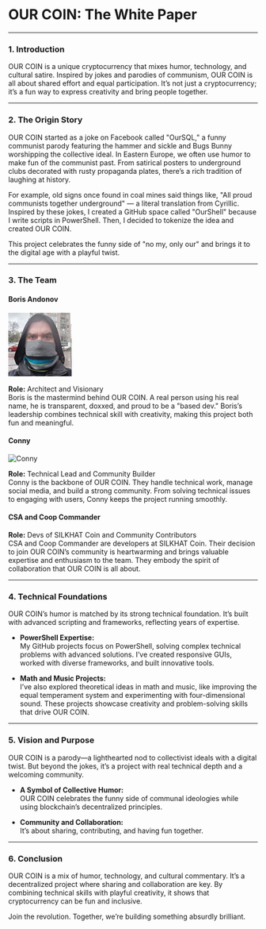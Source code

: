 # **OUR COIN: The White Paper**

---

### **1. Introduction**
OUR COIN is a unique cryptocurrency that mixes humor, technology, and cultural satire. Inspired by jokes and parodies of communism, OUR COIN is all about shared effort and equal participation. It’s not just a cryptocurrency; it’s a fun way to express creativity and bring people together.

---

### **2. The Origin Story**
OUR COIN started as a joke on Facebook called "OurSQL," a funny communist parody featuring the hammer and sickle and Bugs Bunny worshipping the collective ideal. In Eastern Europe, we often use humor to make fun of the communist past. From satirical posters to underground clubs decorated with rusty propaganda plates, there’s a rich tradition of laughing at history.

For example, old signs once found in coal mines said things like, "All proud communists together underground" — a literal translation from Cyrillic. Inspired by these jokes, I created a GitHub space called "OurShell" because I write scripts in PowerShell. Then, I decided to tokenize the idea and created OUR COIN.

This project celebrates the funny side of "no my, only our" and brings it to the digital age with a playful twist.

---

### **3. The Team**

#### **Boris Andonov**

![Boris](design/team/boris.jpg)

**Role:** Architect and Visionary  
Boris is the mastermind behind OUR COIN. A real person using his real name, he is transparent, doxxed, and proud to be a "based dev." Boris’s leadership combines technical skill with creativity, making this project both fun and meaningful.

#### **Conny**
![Conny](design/team/conny2.jpg)

**Role:** Technical Lead and Community Builder  
Conny is the backbone of OUR COIN. They handle technical work, manage social media, and build a strong community. From solving technical issues to engaging with users, Conny keeps the project running smoothly.

#### **CSA and Coop Commander**  
**Role:** Devs of SILKHAT Coin and Community Contributors  
CSA and Coop Commander are developers at SILKHAT Coin. Their decision to join OUR COIN’s community is heartwarming and brings valuable expertise and enthusiasm to the team. They embody the spirit of collaboration that OUR COIN is all about.

---

### **4. Technical Foundations**

OUR COIN’s humor is matched by its strong technical foundation. It’s built with advanced scripting and frameworks, reflecting years of expertise.

- **PowerShell Expertise:**  
   My GitHub projects focus on PowerShell, solving complex technical problems with advanced solutions. I’ve created responsive GUIs, worked with diverse frameworks, and built innovative tools.

- **Math and Music Projects:**  
   I’ve also explored theoretical ideas in math and music, like improving the equal temperament system and experimenting with four-dimensional sound. These projects showcase creativity and problem-solving skills that drive OUR COIN.

---

### **5. Vision and Purpose**

OUR COIN is a parody—a lighthearted nod to collectivist ideals with a digital twist. But beyond the jokes, it’s a project with real technical depth and a welcoming community.

- **A Symbol of Collective Humor:**  
   OUR COIN celebrates the funny side of communal ideologies while using blockchain’s decentralized principles.

- **Community and Collaboration:**  
   It’s about sharing, contributing, and having fun together.

---

### **6. Conclusion**
OUR COIN is a mix of humor, technology, and cultural commentary. It’s a decentralized project where sharing and collaboration are key. By combining technical skills with playful creativity, it shows that cryptocurrency can be fun and inclusive.

Join the revolution. Together, we’re building something absurdly brilliant.

